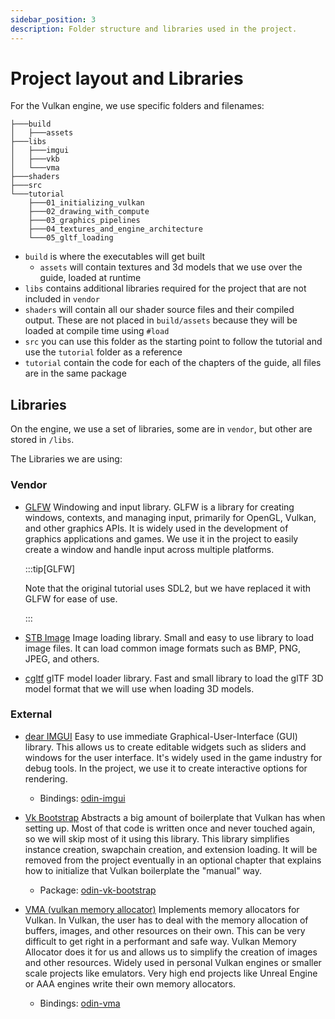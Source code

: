 ```yaml
---
sidebar_position: 3
description: Folder structure and libraries used in the project.
---
```


# Project layout and Libraries

For the Vulkan engine, we use specific folders and filenames:

````text
├───build
│   ├───assets
├───libs
│   ├───imgui
│   ├───vkb
│   └───vma
├───shaders
├───src
└───tutorial
    ├───01_initializing_vulkan
    ├───02_drawing_with_compute
    ├───03_graphics_pipelines
    ├───04_textures_and_engine_architecture
    └───05_gltf_loading
````

- `build` is where the executables will get built
  - `assets` will contain textures and 3d models that we use over the guide, loaded at runtime
- `libs` contains additional libraries required for the project that are not included in
  `vendor`
- `shaders` will contain all our shader source files and their compiled output. These are not
  placed in `build/assets` because they will be loaded at compile time using `#load`
- `src` you can use this folder as the starting point to follow the tutorial and use the
  `tutorial` folder as a reference
- `tutorial` contain the code for each of the chapters of the guide, all files are in the same
package

## Libraries

On the engine, we use a set of libraries, some are in `vendor`, but other are stored in
`/libs`.

The Libraries we are using:

### Vendor

- [GLFW](https://www.glfw.org/) Windowing and input library. GLFW is a library for creating
  windows, contexts, and managing input, primarily for OpenGL, Vulkan, and other graphics APIs.
  It is widely used in the development of graphics applications and games. We use it in the
  project to easily create a window and handle input across multiple platforms.

  :::tip[GLFW]
  
  Note that the original tutorial uses SDL2, but we have replaced it with GLFW for ease of use.
  
  :::

- [STB Image](https://github.com/nothings/stb) Image loading library. Small and easy to use
  library to load image files. It can load common image formats such as BMP, PNG, JPEG, and
  others.

- [cgltf][] glTF model loader library. Fast and small
  library to load the glTF 3D model format that we will use when loading 3D models.

### External

- [dear IMGUI][] Easy to use immediate Graphical-User-Interface (GUI) library. This allows us
  to create editable widgets such as sliders and windows for the user interface. It's widely
  used in the game industry for debug tools. In the project, we use it to create interactive
  options for rendering.
  - Bindings: [odin-imgui](https://github.com/Capati/odin-imgui)

- [Vk Bootstrap][] Abstracts a big amount of boilerplate that Vulkan has when setting up. Most
  of that code is written once and never touched again, so we will skip most of it using this
  library. This library simplifies instance creation, swapchain creation, and extension
  loading. It will be removed from the project eventually in an optional chapter that explains
  how to initialize that Vulkan boilerplate the "manual" way.
  - Package: [odin-vk-bootstrap](https://github.com/Capati/odin-vk-bootstrap)

- [VMA (vulkan memory allocator)][] Implements memory allocators for Vulkan. In Vulkan, the
  user has to deal with the memory allocation of buffers, images, and other resources on their
  own. This can be very difficult to get right in a performant and safe way. Vulkan Memory
  Allocator does it for us and allows us to simplify the creation of images and other
  resources. Widely used in personal Vulkan engines or smaller scale projects like emulators.
  Very high end projects like Unreal Engine or AAA engines write their own memory allocators.
  - Bindings: [odin-vma](https://github.com/Capati/odin-vma)

[cgltf]: https://github.com/jkuhlmann/cgltf
[dear IMGUI]: https://github.com/ocornut/imgui
[Vk Bootstrap]: https://github.com/charles-lunarg/vk-bootstrap/blob/master/src/VkBootstrap.cpp
[VMA (vulkan memory allocator)]: https://github.com/GPUOpen-LibrariesAndSDKs/VulkanMemoryAllocator
